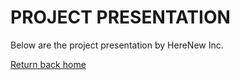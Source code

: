 # PROJECT PRESENTATION

Below are the project presentation by HereNew Inc.

[Return back home](https://github.com/n-miera/Fruit-Spoilage-Detection-System/blob/main/README.md)

